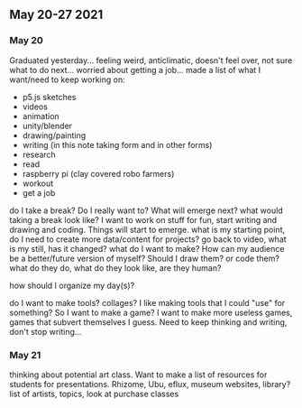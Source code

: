 ## May 20-27 2021

### May 20

Graduated yesterday... feeling weird, anticlimatic, doesn't feel over, not sure what to do next... worried about getting a job... made a list of what I want/need to keep working on:

- p5.js sketches
- videos
- animation
- unity/blender
- drawing/painting
- writing (in this note taking form and in other forms)
- research
- read
- raspberry pi (clay covered robo farmers)
- workout
- get a job

do I take a break? Do I really want to? What will emerge next? what would taking a break look like? I want to work on stuff for fun, start writing and drawing and coding. Things will start to emerge. what is my starting point, do I need to create more data/content for projects? go back to video, what is my still, has it changed? what do I want to make? How can my audience be a better/future version of myself? Should I draw them? or code them? what do they do, what do they look like, are they human? 

how should I organize my day(s)?

do I want to make tools? collages? I like making tools that I could "use" for something? So I want to make a game? I want to make more useless games, games that subvert themselves I guess. Need to keep thinking and writing, don't stop writing...

### May 21

thinking about potential art class. Want to make a list of resources for students for presentations. Rhizome, Ubu, eflux, museum websites, library? list of artists, topics, look at purchase classes